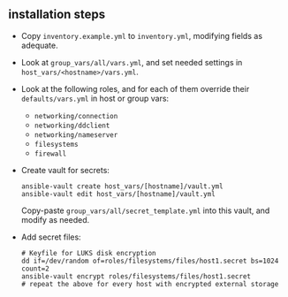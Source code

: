 ## installation steps

- Copy `inventory.example.yml` to `inventory.yml`, modifying fields as adequate.
- Look at `group_vars/all/vars.yml`, and set needed settings in `host_vars/<hostname>/vars.yml`.
- Look at the following roles, and for each of them override their `defaults/vars.yml` in host or group vars:
    - `networking/connection`
    - `networking/ddclient`
    - `networking/nameserver`
    - `filesystems`
    - `firewall`
- Create vault for secrets:
    ```
    ansible-vault create host_vars/[hostname]/vault.yml
    ansible-vault edit host_vars/[hostname]/vault.yml
    ```
    Copy-paste `group_vars/all/secret_template.yml` into this vault,
    and modify as needed.

- Add secret files:

    ```
    # Keyfile for LUKS disk encryption
    dd if=/dev/random of=roles/filesystems/files/host1.secret bs=1024 count=2
    ansible-vault encrypt roles/filesystems/files/host1.secret
    # repeat the above for every host with encrypted external storage
    ```

